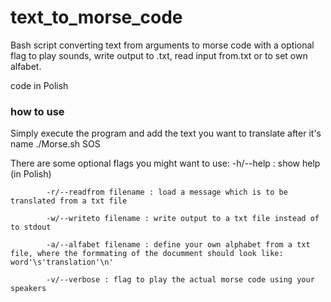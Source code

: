 # text_to_morse_code
Bash script converting text from arguments to morse code with a optional flag to play sounds, write output to .txt, read input from.txt or to set own alfabet.

code in Polish

### how to use
Simply execute the program and add the text you want to translate after it's name ./Morse.sh SOS

There are some optional flags you might want to use:
            -h/--help  : show help (in Polish)
            
            -r/--readfrom filename : load a message which is to be translated from a txt file
            
            -w/--writeto filename : write output to a txt file instead of to stdout
            
            -a/--alfabet filename : define your own alphabet from a txt file, where the formmating of the documment should look like: word'\s'translation'\n'
            
            -v/--verbose : flag to play the actual morse code using your speakers
            
